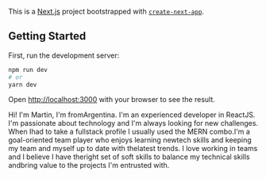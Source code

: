 This is a [Next.js](https://nextjs.org/) project bootstrapped with [`create-next-app`](https://github.com/vercel/next.js/tree/canary/packages/create-next-app).

## Getting Started

First, run the development server:

```bash
npm run dev
# or
yarn dev
```

Open [http://localhost:3000](http://localhost:3000) with your browser to see the result.

Hi! I&apos;m Martin, I&apos;m fromArgentina. I&apos;m an experienced developer in ReactJS. I&apos;m passionate about technology and I&apos;m always looking for new challenges. When Ihad to take a fullstack profile I usually used the MERN combo.I&apos;m a goal-oriented team player who enjoys learning newtech skills and keeping my team and myself up to date with thelatest trends. I love working in teams and I believe I have theright set of soft skills to balance my technical skills andbring value to the projects I&apos;m entrusted with.